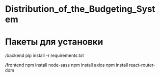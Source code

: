 # Distribution_of_the_Budgeting_System

# Пакеты для установки
/backend
pip install -r requirements.txt

/frontend
npm install node-sass
npm install axios
npm install react-router-dom